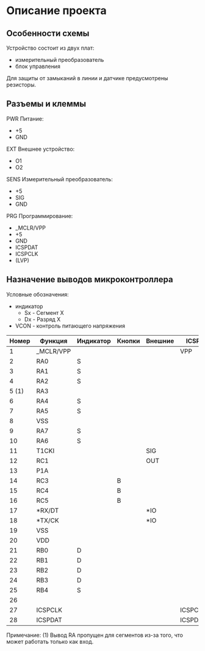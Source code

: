 # Описание проекта


## Особенности схемы

Устройство состоит из двух плат:
- измерительный преобразователь
- блок управления

Для защиты от замыканий в линии и датчике предусмотрены резисторы.


## Разъемы и клеммы

PWR Питание:
- +5
- GND

EXT Внешнее устройство:
- O1
- O2

SENS Измерительный преобразователь:
- +5
- SIG
- GND

PRG Программирование:
- _MCLR/VPP
- +5
- GND
- ICSPDAT
- ICSPCLK
- (LVP)

## Назначение выводов микроконтроллера

Условные обозначения:
- индикатор
  - Sx - Сегмент X
  - Dx - Разряд X
- VCON - контроль питающего напряжения

| Номер | Функция   | Индикатор | Кнопки | Внешние | ICSP    | Питание | Прочее |
|-------|-----------|-----------|--------|---------|---------|---------|--------|
| 1     | _MCLR/VPP |           |        |         | VPP     |         |        |
| 2     | RA0       | S         |        |         |         |         |        |
| 3     | RA1       | S         |        |         |         |         |        |
| 4     | RA2       | S         |        |         |         |         |        |
| 5 (1) | RA3       |           |        |         |         |         | VCON   |
| 6     | RA4       | S         |        |         |         |         |        |
| 7     | RA5       | S         |        |         |         |         |        |
| 8     | VSS       |           |        |         |         | VSS     |        |
| 9     | RA7       | S         |        |         |         |         |        |
| 10    | RA6       | S         |        |         |         |         |        |
| 11    | T1CKI     |           |        | SIG     |         |         |        |
| 12    | RC1       |           |        | OUT     |         |         |        |
| 13    | P1A       |           |        |         |         |         | BEEP   |
| 14    | RC3       |           | B      |         |         |         |        |
| 15    | RC4       |           | B      |         |         |         |        |
| 16    | RC5       |           | B      |         |         |         |        |
| 17    | *RX/DT    |           |        | *IO     |         |         |        |
| 18    | *TX/CK    |           |        | *IO     |         |         |        |
| 19    | VSS       |           |        |         |         | VSS     |        |
| 20    | VDD       |           |        |         |         | VDD     |        |
| 21    | RB0       | D         |        |         |         |         |        |
| 22    | RB1       | D         |        |         |         |         |        |
| 23    | RB2       | D         |        |         |         |         |        |
| 24    | RB3       | D         |        |         |         |         |        |
| 25    | RB4       | S         |        |         |         |         |        |
| 26    |           |           |        |         |         |         |        |
| 27    | ICSPCLK   |           |        |         | ICSPCLK |         |        |
| 28    | ICSPDAT   |           |        |         | ICSPDAT |         |        |

Примечание: (1) Вывод RA пропущен для сегментов из-за того, что может
работать только как вход.
